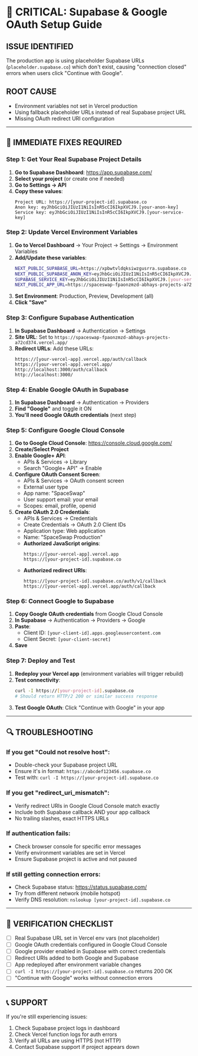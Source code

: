 # 🚨 CRITICAL: Supabase & Google OAuth Setup Guide

## **ISSUE IDENTIFIED**
The production app is using placeholder Supabase URLs (`placeholder.supabase.co`) which don't exist, causing "connection closed" errors when users click "Continue with Google".

## **ROOT CAUSE**
- Environment variables not set in Vercel production
- Using fallback placeholder URLs instead of real Supabase project URL
- Missing OAuth redirect URI configuration

---

## **🔧 IMMEDIATE FIXES REQUIRED**

### **Step 1: Get Your Real Supabase Project Details**

1. **Go to Supabase Dashboard**: https://app.supabase.com/
2. **Select your project** (or create one if needed)
3. **Go to Settings → API**
4. **Copy these values**:
   ```
   Project URL: https://[your-project-id].supabase.co
   Anon key: eyJhbGciOiJIUzI1NiIsInR5cCI6IkpXVCJ9.[your-anon-key]
   Service key: eyJhbGciOiJIUzI1NiIsInR5cCI6IkpXVCJ9.[your-service-key]
   ```

### **Step 2: Update Vercel Environment Variables**

1. **Go to Vercel Dashboard** → Your Project → Settings → Environment Variables
2. **Add/Update these variables**:
   ```bash
   NEXT_PUBLIC_SUPABASE_URL=https://xpbwtvldqksiwzgusrra.supabase.co
   NEXT_PUBLIC_SUPABASE_ANON_KEY=eyJhbGciOiJIUzI1NiIsInR5cCI6IkpXVCJ9.eyJpc3MiOiJzdXBhYmFzZSIsInJlZiI6InhwYnd0dmxkcWtzaXd6Z3VzcnJhIiwicm9sZSI6ImFub24iLCJpYXQiOjE3NTgwNzg2NjgsImV4cCI6MjA3MzY1NDY2OH0.EMppsSURIe58tdNalzUEC_lHwbTzztQqUDKfbQkY8b4
   SUPABASE_SERVICE_KEY=eyJhbGciOiJIUzI1NiIsInR5cCI6IkpXVCJ9.[your-service-key]
   NEXT_PUBLIC_APP_URL=https://spaceswap-fpaonzmzd-abhays-projects-a72cd374.vercel.app/
   ```
3. **Set Environment**: Production, Preview, Development (all)
4. **Click "Save"**

### **Step 3: Configure Supabase Authentication**

1. **In Supabase Dashboard** → Authentication → Settings
2. **Site URL**: Set to `https://spaceswap-fpaonzmzd-abhays-projects-a72cd374.vercel.app/`
3. **Redirect URLs**: Add these URLs:
   ```
   https://[your-vercel-app].vercel.app/auth/callback
   https://[your-vercel-app].vercel.app/
   http://localhost:3000/auth/callback
   http://localhost:3000/
   ```

### **Step 4: Enable Google OAuth in Supabase**

1. **In Supabase Dashboard** → Authentication → Providers
2. **Find "Google"** and toggle it ON
3. **You'll need Google OAuth credentials** (next step)

### **Step 5: Configure Google Cloud Console**

1. **Go to Google Cloud Console**: https://console.cloud.google.com/
2. **Create/Select Project**
3. **Enable Google+ API**:
   - APIs & Services → Library
   - Search "Google+ API" → Enable
4. **Configure OAuth Consent Screen**:
   - APIs & Services → OAuth consent screen
   - External user type
   - App name: "SpaceSwap"
   - User support email: your email
   - Scopes: email, profile, openid
5. **Create OAuth 2.0 Credentials**:
   - APIs & Services → Credentials
   - Create Credentials → OAuth 2.0 Client IDs
   - Application type: Web application
   - Name: "SpaceSwap Production"
   - **Authorized JavaScript origins**:
     ```
     https://[your-vercel-app].vercel.app
     https://[your-project-id].supabase.co
     ```
   - **Authorized redirect URIs**:
     ```
     https://[your-project-id].supabase.co/auth/v1/callback
     https://[your-vercel-app].vercel.app/auth/callback
     ```

### **Step 6: Connect Google to Supabase**

1. **Copy Google OAuth credentials** from Google Cloud Console
2. **In Supabase** → Authentication → Providers → Google
3. **Paste**:
   - Client ID: `[your-client-id].apps.googleusercontent.com`
   - Client Secret: `[your-client-secret]`
4. **Save**

### **Step 7: Deploy and Test**

1. **Redeploy your Vercel app** (environment variables will trigger rebuild)
2. **Test connectivity**:
   ```bash
   curl -I https://[your-project-id].supabase.co
   # Should return HTTP/2 200 or similar success response
   ```
3. **Test Google OAuth**: Click "Continue with Google" in your app

---

## **🔍 TROUBLESHOOTING**

### **If you get "Could not resolve host"**:
- Double-check your Supabase project URL
- Ensure it's in format: `https://abcdef123456.supabase.co`
- Test with: `curl -I https://[your-project-id].supabase.co`

### **If you get "redirect_uri_mismatch"**:
- Verify redirect URIs in Google Cloud Console match exactly
- Include both Supabase callback AND your app callback
- No trailing slashes, exact HTTPS URLs

### **If authentication fails**:
- Check browser console for specific error messages
- Verify environment variables are set in Vercel
- Ensure Supabase project is active and not paused

### **If still getting connection errors**:
- Check Supabase status: https://status.supabase.com/
- Try from different network (mobile hotspot)
- Verify DNS resolution: `nslookup [your-project-id].supabase.co`

---

## **🚀 VERIFICATION CHECKLIST**

- [ ] Real Supabase URL set in Vercel env vars (not placeholder)
- [ ] Google OAuth credentials configured in Google Cloud Console
- [ ] Google provider enabled in Supabase with correct credentials
- [ ] Redirect URIs added to both Google and Supabase
- [ ] App redeployed after environment variable changes
- [ ] `curl -I https://[your-project-id].supabase.co` returns 200 OK
- [ ] "Continue with Google" works without connection errors

---

## **📞 SUPPORT**

If you're still experiencing issues:
1. Check Supabase project logs in dashboard
2. Check Vercel function logs for auth errors  
3. Verify all URLs are using HTTPS (not HTTP)
4. Contact Supabase support if project appears down
